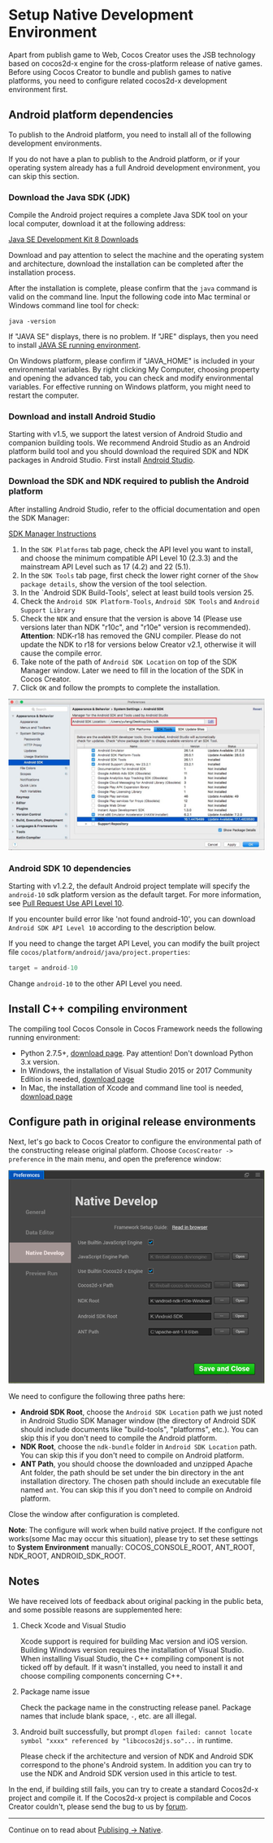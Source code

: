 # Setup Native Development Environment

Apart from publish game to Web, Cocos Creator uses the JSB technology based on cocos2d-x engine for the cross-platform release of native games. Before using Cocos Creator to bundle and publish games to native platforms, you need to configure related cocos2d-x development environment first.

## Android platform dependencies

To publish to the Android platform, you need to install all of the following development environments.

If you do not have a plan to publish to the Android platform, or if your operating system already has a full Android development environment, you can skip this section.

### Download the Java SDK (JDK)

Compile the Android project requires a complete Java SDK tool on your local computer, download it at the following address:

[Java SE Development Kit 8 Downloads](http://www.oracle.com/technetwork/java/javase/downloads/jdk8-downloads-2133151.html)

Download and pay attention to select the machine and the operating system and architecture, download the installation can be completed after the installation process.

After the installation is complete, please confirm that the `java` command is valid on the command line. Input the following code into Mac terminal or Windows command line tool for check:

```
java -version
```

If "JAVA SE" displays, there is no problem. If "JRE" displays, then you need to install [JAVA SE running environment](http://www.oracle.com/technetwork/java/javase/downloads/index.html).

On Windows platform, please confirm if "JAVA_HOME" is included in your environmental variables. By right clicking My Computer, choosing property and opening the advanced tab, you can check and modify environmental variables. For effective running on Windows platform, you might need to restart the computer.

### Download and install Android Studio

Starting with v1.5, we support the latest version of Android Studio and companion building tools. We recommend Android Studio as an Android platform build tool and you should download the required SDK and NDK packages in Android Studio. First install [Android Studio](http://www.android-studio.org/).

### Download the SDK and NDK required to publish the Android platform

After installing Android Studio, refer to the official documentation and open the SDK Manager:

[SDK Manager Instructions](https://developer.android.com/studio/intro/update.html#sdk-manager)

1. In the `SDK Platforms` tab page, check the API level you want to install, and choose the minimum compatible API Level 10 (2.3.3) and the mainstream API Level such as 17 (4.2) and 22 (5.1).
2. In the `SDK Tools` tab page, first check the lower right corner of the `Show package details`, show the version of the tool selection.
3. In the `Android SDK Build-Tools', select at least build tools version 25.
4. Check the `Android SDK Platform-Tools`, `Android SDK Tools` and `Android Support Library`
5. Check the `NDK` and ensure that the version is above 14 (Please use versions later than NDK "r10c", and "r10e" version is recommended).<br>
**Attention**: NDK-r18 has removed the GNU compiler. Please do not update the NDK to r18 for versions below Creator v2.1, otherwise it will cause the compile error.
6. Take note of the path of `Android SDK Location` on top of the SDK Manager window. Later we need to fill in the location of the SDK in Cocos Creator.
7. Click `OK` and follow the prompts to complete the installation.

![Sdk manager](setup-native-development/sdk-manager.jpg)

### Android SDK 10 dependencies

Starting with v1.2.2, the default Android project template will specify the `android-10` sdk platform version as the default target. For more information, see [Pull Request Use API Level 10](https://github.com/cocos-creator/cocos2d-x-lite/pull/316).

If you encounter build error like 'not found android-10', you can download `Android SDK API Level 10` according to the description below.

If you need to change the target API Level, you can modify the built project file `cocos/platform/android/java/project.properties`:

```java
target = android-10
```

Change `android-10` to the other API Level you need.

## Install C++ compiling environment

The compiling tool Cocos Console in Cocos Framework needs the following running environment:

- Python 2.7.5+, [download page](https://www.python.org/downloads/). Pay attention! Don't download Python 3.x version.
- In Windows, the installation of Visual Studio 2015 or 2017 Community Edition is needed, [download page](https://www.visualstudio.com/downloads/download-visual-studio-vs)
- In Mac, the installation of Xcode and command line tool is needed, [download page](https://developer.apple.com/xcode/download/)

## Configure path in original release environments

Next, let's go back to Cocos Creator to configure the environmental path of the constructing release original platform. Choose `CocosCreator -> preference` in the main menu, and open the preference window:

![preference](../getting-started/basics/editor-panels/preferences/native-develop.png)

We need to configure the following three paths here:

- **Android SDK Root**, choose the `Android SDK Location` path we just noted in Android Studio SDK Manager window (the directory of Android SDK should include documents like "build-tools", "platforms", etc.). You can skip this if you don't need to compile the Android platform.
- **NDK Root**, choose the `ndk-bundle` folder in `Android SDK Location` path. You can skip this if you don't need to compile on Android platform.
- **ANT Path**, you should choose the downloaded and unzipped Apache Ant folder, the path should be set under the bin directory in the ant installation directory. The chosen path should include an executable file named `ant`. You can skip this if you don't need to compile on Android platform.

Close the window after configuration is completed.

**Note**: The configure will work when build native project. If the configure not works(some Mac may occur this situation), please try to set these settings to **System Environment** manually: COCOS_CONSOLE_ROOT, ANT_ROOT, NDK_ROOT, ANDROID_SDK_ROOT.

## Notes

We have received lots of feedback about original packing in the public beta, and some possible reasons are supplemented here:

1. Check Xcode and Visual Studio

   Xcode support is required for building Mac version and iOS version. Building Windows version requires the installation of Visual Studio. When installing Visual Studio, the C++ compiling component is not ticked off by default. If it wasn't installed, you need to install it and choose compiling components concerning C++.

2. Package name issue

    Check the package name in the constructing release panel. Package names that include blank space, `-`, etc. are all illegal.

3. Android built successfully, but prompt `dlopen failed: cannot locate symbol "xxxx" referenced by "libcocos2djs.so"...` in runtime.

    Please check if the architecture and version of NDK and Android SDK correspond to the phone's Android system. In addition you can try to use the NDK and Android SDK version used in this article to test.

In the end, if building still fails, you can try to create a standard Cocos2d-x project and compile it. If the Cocos2d-x project is compilable and Cocos Creator couldn't, please send the bug to us by [forum](http://discuss.cocos2d-x.org/c/creator).

---

Continue on to read about [Publising -> Native](publish-native.md).
